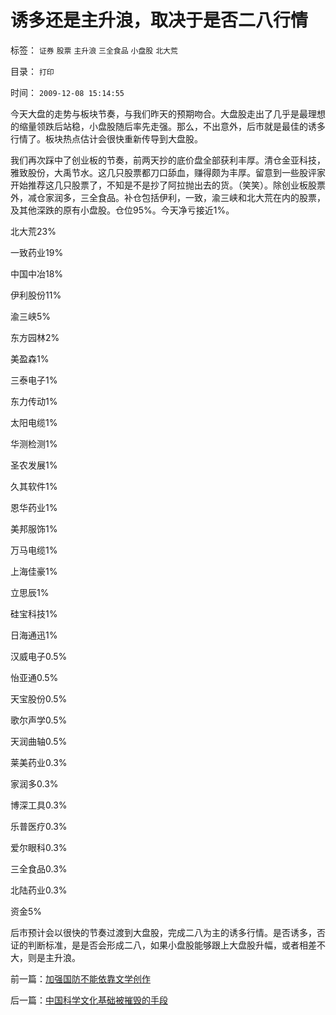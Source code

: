 # 诱多还是主升浪，取决于是否二八行情

标签： `证券` `股票` `主升浪` `三全食品` `小盘股` `北大荒` 

目录： `打印`

时间： `2009-12-08 15:14:55`

今天大盘的走势与板块节奏，与我们昨天的预期吻合。大盘股走出了几乎是最理想的缩量领跌后站稳，小盘股随后率先走强。那么，不出意外，后市就是最佳的诱多行情了。板块热点估计会很快重新传导到大盘股。

我们再次踩中了创业板的节奏，前两天抄的底价盘全部获利丰厚。清仓金亚科技，雅致股份，大禹节水。这几只股票都刀口舔血，赚得颇为丰厚。留意到一些股评家开始推荐这几只股票了，不知是不是抄了阿拉抛出去的货。（笑笑）。除创业板股票外，减仓家润多，三全食品。补仓包括伊利，一致，渝三峡和北大荒在内的股票，及其他深跌的原有小盘股。仓位95%。今天净亏接近1%。

北大荒23%

一致药业19%

中国中冶18%

伊利股份11%

渝三峡5%

东方园林2%

美盈森1%

三泰电子1%

东力传动1%

太阳电缆1%

华测检测1%

圣农发展1%

久其软件1%

恩华药业1%

美邦服饰1%

万马电缆1%

上海佳豪1%

立思辰1%

硅宝科技1%

日海通迅1%

汉威电子0.5%

怡亚通0.5%

天宝股份0.5%

歌尔声学0.5%

天润曲轴0.5%

莱美药业0.3%

家润多0.3%

博深工具0.3%

乐普医疗0.3%

爱尔眼科0.3%

三全食品0.3%

北陆药业0.3%

资金5%

后市预计会以很快的节奏过渡到大盘股，完成二八为主的诱多行情。是否诱多，否证的判断标准，是是否会形成二八，如果小盘股能够跟上大盘股升幅，或者相差不大，则是主升浪。



前一篇：[加强国防不能依靠文学创作](../../../2009/12/8/加强国防不能依靠文学创作.md)

后一篇：[中国科学文化基础被摧毁的手段](../../../2009/12/8/中国科学文化基础被摧毁的手段.md)